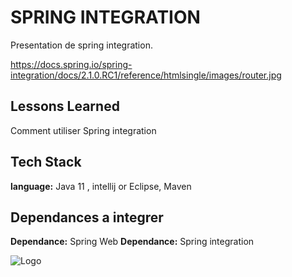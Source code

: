 
# SPRING INTEGRATION

Presentation de spring integration.

https://docs.spring.io/spring-integration/docs/2.1.0.RC1/reference/htmlsingle/images/router.jpg



## Lessons Learned
Comment utiliser Spring integration 


## Tech Stack

**language:** Java 11 , intellij or Eclipse, Maven


## Dependances a integrer 

**Dependance:** Spring Web
**Dependance:** Spring integration





![Logo](https://th.bing.com/th/id/OIP.W9NiwLmnZmYigMD7opLy7QHaHa?w=179&h=180&c=7&r=0&o=5&pid=1.7)

